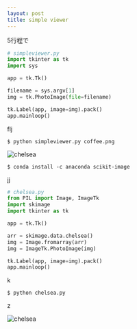 ```yaml
---
layout: post
title: simple viewer
---
```


5行程で

```python
# simpleviewer.py
import tkinter as tk
import sys

app = tk.Tk()

filename = sys.argv[1]
img = tk.PhotoImage(file=filename)

tk.Label(app, image=img).pack()
app.mainloop()
```

flj

```shell
$ python simpleviewer.py coffee.png
```

![chelsea]({{site.url}}{{site.baseurl}}/assets/images/coffee.png)


```shell
$ conda install -c anaconda scikit-image
```

jj

```python
# chelsea.py
from PIL import Image, ImageTk
import skimage
import tkinter as tk

app = tk.Tk()

arr = skimage.data.chelsea()
img = Image.fromarray(arr)
img = ImageTk.PhotoImage(img)

tk.Label(app, image=img).pack()
app.mainloop()
```
k
```shell
$ python chelsea.py
```
z

![chelsea]({{site.url}}{{site.baseurl}}/assets/images/chelsea.png)
